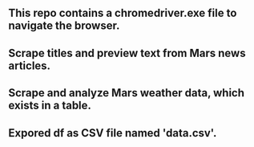 ## This repo contains a chromedriver.exe file to navigate the browser.
## Scrape titles and preview text from Mars news articles.
## Scrape and analyze Mars weather data, which exists in a table.
## Expored df as CSV file named 'data.csv'.
